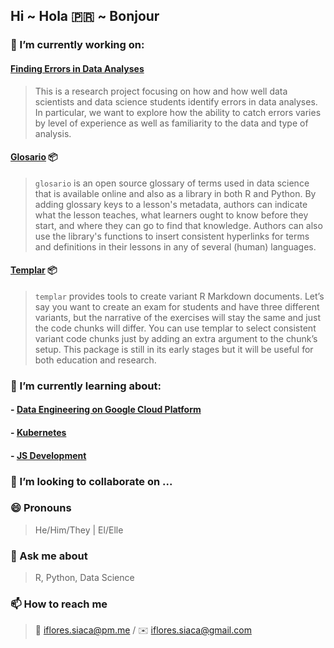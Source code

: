 ## Hi ~ Hola 🇵🇷 ~ Bonjour

<!--
**ian-flores/ian-flores** is a ✨ _special_ ✨ repository because its `README.md` (this file) appears on your GitHub profile.
-->

### 🔭 I’m currently working on:

#### [Finding Errors in Data Analyses](https://education.rstudio.com/blog/2020/06/finding-errors-in-data-analyses/)

> This is a research project focusing on how and how well data scientists and data science students identify errors in data analyses. In particular, we want to explore how the ability to catch errors varies by level of experience as well as familiarity to the data and type of analysis. 

#### [Glosario](https://github.com/carpentries/glosario) 📦

> `glosario` is an open source glossary of terms used in data science that is available online and also as a library in both R and Python. By adding glossary keys to a lesson's metadata, authors can indicate what the lesson teaches, what learners ought to know before they start, and where they can go to find that knowledge. Authors can also use the library's functions to insert consistent hyperlinks for terms and definitions in their lessons in any of several (human) languages.

#### [Templar](https://github.com/r-for-educators/templar) 📦

> `templar` provides tools to create variant R Markdown documents. Let’s say you want to create an exam for students and have three different variants, but the narrative of the exercises will stay the same and just the code chunks will differ. You can use templar to select consistent variant code chunks just by adding an extra argument to the chunk’s setup. This package is still in its early stages but it will be useful for both education and research.

### 🌱 I’m currently learning about:

#### - [Data Engineering on Google Cloud Platform](https://cloud.google.com/certification/data-engineer)


#### - [Kubernetes](https://kubernetes.io/)

#### - [JS Development](#)


### 👯 I’m looking to collaborate on ...

<!--
### 🤔 I’m looking for help with ...
-->

### 😄 Pronouns

> He/Him/They | El/Elle

<!--
### ⚡ Fun fact

> I started university at 14 years old.
-->

### 💬 Ask me about

> R, Python, Data Science

### 📫 How to reach me

> 🔏 iflores.siaca@pm.me / ✉️ iflores.siaca@gmail.com
